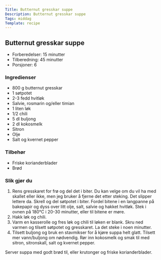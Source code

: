 ```yaml
---
Title: Butternut gresskar suppe
Description: Butternut gresskar suppe
Tags: middag
Template: recipe
---
```

## Butternut gresskar suppe
<!-- ![Naan bread](%assets_url%/naan.jpg) -->

- Forberedelser: 15 minutter
- Tilberedning: 45 minutter
- Porsjoner: 6

### Ingredienser
<!-- for eksempel - 7g tørrgjær -->

- 800 g butternut gresskar
- 1 søtpotet
- 2-3 fedd hvitløk
- Salvie, rosmarin og/eller timian
- 1 liten løk
- 1/2 chili
- 5 dl buljong
- 2 dl kokosmelk
- Sitron
- Olje
- Salt og kvernet pepper

### Tilbehør

- Friske korianderblader
- Brød

### Slik gjør du

1. Rens gresskaret for frø og del det i biter. Du kan velge om du vil ha med skallet eller ikke, men jeg bruker å fjerne det etter steking. Det slipper lettere da. Skrell og del søtpotet i biter. Fordel bitene i en langpanne på bakepapir og dyss over litt olje, salt, salvie og hakket hvitløk. Stek i ovnen på 180&deg;C i 20-30 minutter, eller til bitene er møre.
2. Hakk løk og chili.
3. Varm en kasserolle og fres løk og chili til løken er blank. Skru ned varmen og tilsett søtpotet og gresskaret. La det steke i noen minutter.
4. Tilsett buljong og bruk en stavmikser for å kjøre suppa helt glatt. Tilsett mer vann/buljong om nødvendig. Rør inn kokosmelk og smak til med sitron, sitronskall, salt og kvernet pepper.

Server suppa med godt brød til, eller krutonger og friske korianderblader.
